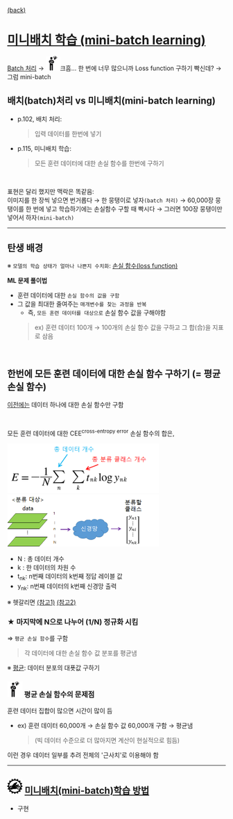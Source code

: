 [(back)](https://github.com/DoranLyong/DL_coding_master/tree/master/Self_tutorial/3_learning/MNIST_learning)

# [미니배치 학습 (mini-batch learning)](https://blog.naver.com/cheeryun/221380230376)

[Batch 처리](https://github.com/DoranLyong/DL_coding_master/tree/master/Self_tutorial/2_inference/MNIST_classify/3_batch_process) → <img src="meeting_problem.png" width=33>크흠... 한 번에 너무 많으니까 Loss function 구하기 빡신데? → 그럼 mini-batch 


## 배치(batch)처리 vs 미니배치(mini-batch learning)
* p.102, 배치 처리: 
    > 입력 데이터를 한번에 넣기 
* p.115, 미니배치 학습: 
    > 모든 훈련 데이터에 대한 손실 함수를 한번에 구하기 

<br/>

표현은 달리 했지만 맥락은 똑같음: <br/>
이미지를 한 장씩 넣으면 번거롭다 → 한 뭉탱이로 넣자```(batch 처리)``` → 60,000장 뭉탱이를 한 번에 넣고 학습하기에는 손실함수 구할 때 빡시다 → 그러면 100장 뭉탱이만 넣어서 하자```(mini-batch)``` 

*** 

## 탄생 배경 
※ ```모델의 학습 상태가 얼마나 나쁜지 수치화```: [손실 함수(loss function)](https://github.com/DoranLyong/DL_coding_master/tree/master/Self_tutorial/3_learning/MNIST_learning/2_loss_function)

<b>__ML 문제 풀이법__</b>
* 훈련 데이터에 대한 ```손실 함수의 값을 구함```
* 그 값을 최대한 줄여주는 ```매개변수를 찾는 과정을 반복```
    * 즉, ```모든 훈련 데이터를 대상으로``` 손실 함수 값을 구해야함 
    > ex) 훈련 데이터 100개 → 100개의 손실 함수 값을 구하고 그 합(合)을 지표로 삼음 

<br/>


## 한번에 모든 훈련 데이터에  대한 손실 함수 구하기 (= 평균 손실 함수)
[이전에는](https://github.com/DoranLyong/DL_coding_master/tree/master/Self_tutorial/3_learning/MNIST_learning/2_loss_function) 데이터 하나에 대한 손실 함수만 구함 

<br/>

모든 훈련 데이터에 대한 CEE<sup>cross-entropy error</sup> 손실 함수의 합은, 

<img src="mean_loss.png" width=350> <img src="mini-batch.png" width=350>
* N : 총 데이터 개수 
* k : 한 데이터의 차원 수 
* t<sub>nk</sub>: n번째 데이터의 k번째 정답 레이블 값 
* y<sub>nk</sub>: n번째 데이터의 k번째 신경망 출력 

※ 헷갈리면 [(참고1)](https://blog.naver.com/cheeryun/221380130245) [(참고2)](https://github.com/DoranLyong/DL_coding_master/tree/master/Self_tutorial/3_learning/MNIST_learning/2_loss_function/2_CEE)

### ★ 마지막에 N으로 나누어 (1/N) 정규화 시킴 
⇒ ```평균 손실 함수```를 구함  
> 각 데이터에 대한 손실 함수 값 분포를 평균냄 

※ [평균](https://blog.naver.com/cheeryun/221336576844): 데이터 분포의 대푯값 구하기 

### <img src="meeting_problem.png" width=35> 평균 손실 함수의 문제점 
훈련 데이터 집합이 많으면 시간이 많이 듬 
* ex) 훈련 데이터 60,000개 → 손실 함수 값 60,000개 구함 → 평균냄 
    > (빅 데이터 수준으로 더 많아지면 계산이 현실적으로 힘듬)

이런 경우 데이터 일부를 추려 전체의 '근사치'로 이용해야 함 

*** 
## <img src="5_how_to_do.png" width=35> [미니배치(mini-batch)학습 방법](https://github.com/DoranLyong/DL_coding_master/tree/master/Self_tutorial/3_learning/MNIST_learning/3_mini-batch/mini_batch_learning)
* 구현 